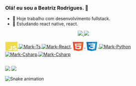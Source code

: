 ### Olá! eu sou a Beatriz Rodrigues. 👋

- 🔭 Hoje trabalho com desenvolvimento fullstack.
- 🌱 Estudando react native, react.

<div align="center">
  <a href="https://github.com/marcospardinho">
  <img height="180em" src="https://github-readme-stats.vercel.app/api?username=biarodriguesch&show_icons=true&theme=dracula&include_all_commits=true&count_private=true"/>
  <img height="180em" src="https://github-readme-stats.vercel.app/api/top-langs/?username=biarodriguesch&layout=compact&langs_count=7&theme=dracula"/>
</div>
<div style="display: inline_block"><br>
  <img align="center" alt="Mark-Js" height="30" width="40" src="https://raw.githubusercontent.com/devicons/devicon/master/icons/javascript/javascript-plain.svg">
  <img align="center" alt="Mark-Ts" height="30" width="40" src="https://cdn.jsdelivr.net/gh/devicons/devicon/icons/php/php-plain.svg">
  <img align="center" alt="Mark-React" height="30" width="40" src="https://cdn.jsdelivr.net/gh/devicons/devicon/icons/gitlab/gitlab-original.svg">
  <img align="center" alt="Mark-HTML" height="30" width="40" src="https://raw.githubusercontent.com/devicons/devicon/master/icons/html5/html5-original.svg">
  <img align="center" alt="Mark-CSS" height="30" width="40" src="https://raw.githubusercontent.com/devicons/devicon/master/icons/css3/css3-original.svg">
  <img align="center" alt="Mark-Python" height="30" width="40" src="https://cdn.jsdelivr.net/gh/devicons/devicon/icons/laravel/laravel-plain.svg">
  <img align="center" alt="Mark-Csharp" height="30" width="40" src="https://cdn.jsdelivr.net/gh/devicons/devicon/icons/react/react-original.svg">
  <img align="center" alt="Mark-Csharp" height="30" width="40" src="https://cdn.jsdelivr.net/gh/devicons/devicon/icons/python/python-original.svg">
      
</div>
    
  ##
 
  <div> 
  <a href = "mailto:beatrizrod31ch@gmail.com"><img src="https://img.shields.io/badge/-Gmail-%23333?style=for-the-badge&logo=gmail&logoColor=white" target="_blank"></a>
  <a href="https://www.linkedin.com/in/beatriz-rodrigues-824593196/" target="_blank"><img src="https://img.shields.io/badge/-LinkedIn-%230077B5?style=for-the-badge&logo=linkedin&logoColor=white" target="_blank"></a> 
 
  ![Snake animation](https://github.com/marcospardinho/marcospardinho/blob/output/github-contribution-grid-snake.svg)
 
</div>
